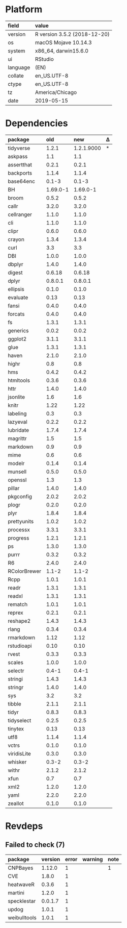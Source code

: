 # Platform

|field    |value                        |
|:--------|:----------------------------|
|version  |R version 3.5.2 (2018-12-20) |
|os       |macOS Mojave 10.14.3         |
|system   |x86_64, darwin15.6.0         |
|ui       |RStudio                      |
|language |(EN)                         |
|collate  |en_US.UTF-8                  |
|ctype    |en_US.UTF-8                  |
|tz       |America/Chicago              |
|date     |2019-05-15                   |

# Dependencies

|package      |old      |new        |Δ  |
|:------------|:--------|:----------|:--|
|tidyverse    |1.2.1    |1.2.1.9000 |*  |
|askpass      |1.1      |1.1        |   |
|assertthat   |0.2.1    |0.2.1      |   |
|backports    |1.1.4    |1.1.4      |   |
|base64enc    |0.1-3    |0.1-3      |   |
|BH           |1.69.0-1 |1.69.0-1   |   |
|broom        |0.5.2    |0.5.2      |   |
|callr        |3.2.0    |3.2.0      |   |
|cellranger   |1.1.0    |1.1.0      |   |
|cli          |1.1.0    |1.1.0      |   |
|clipr        |0.6.0    |0.6.0      |   |
|crayon       |1.3.4    |1.3.4      |   |
|curl         |3.3      |3.3        |   |
|DBI          |1.0.0    |1.0.0      |   |
|dbplyr       |1.4.0    |1.4.0      |   |
|digest       |0.6.18   |0.6.18     |   |
|dplyr        |0.8.0.1  |0.8.0.1    |   |
|ellipsis     |0.1.0    |0.1.0      |   |
|evaluate     |0.13     |0.13       |   |
|fansi        |0.4.0    |0.4.0      |   |
|forcats      |0.4.0    |0.4.0      |   |
|fs           |1.3.1    |1.3.1      |   |
|generics     |0.0.2    |0.0.2      |   |
|ggplot2      |3.1.1    |3.1.1      |   |
|glue         |1.3.1    |1.3.1      |   |
|haven        |2.1.0    |2.1.0      |   |
|highr        |0.8      |0.8        |   |
|hms          |0.4.2    |0.4.2      |   |
|htmltools    |0.3.6    |0.3.6      |   |
|httr         |1.4.0    |1.4.0      |   |
|jsonlite     |1.6      |1.6        |   |
|knitr        |1.22     |1.22       |   |
|labeling     |0.3      |0.3        |   |
|lazyeval     |0.2.2    |0.2.2      |   |
|lubridate    |1.7.4    |1.7.4      |   |
|magrittr     |1.5      |1.5        |   |
|markdown     |0.9      |0.9        |   |
|mime         |0.6      |0.6        |   |
|modelr       |0.1.4    |0.1.4      |   |
|munsell      |0.5.0    |0.5.0      |   |
|openssl      |1.3      |1.3        |   |
|pillar       |1.4.0    |1.4.0      |   |
|pkgconfig    |2.0.2    |2.0.2      |   |
|plogr        |0.2.0    |0.2.0      |   |
|plyr         |1.8.4    |1.8.4      |   |
|prettyunits  |1.0.2    |1.0.2      |   |
|processx     |3.3.1    |3.3.1      |   |
|progress     |1.2.1    |1.2.1      |   |
|ps           |1.3.0    |1.3.0      |   |
|purrr        |0.3.2    |0.3.2      |   |
|R6           |2.4.0    |2.4.0      |   |
|RColorBrewer |1.1-2    |1.1-2      |   |
|Rcpp         |1.0.1    |1.0.1      |   |
|readr        |1.3.1    |1.3.1      |   |
|readxl       |1.3.1    |1.3.1      |   |
|rematch      |1.0.1    |1.0.1      |   |
|reprex       |0.2.1    |0.2.1      |   |
|reshape2     |1.4.3    |1.4.3      |   |
|rlang        |0.3.4    |0.3.4      |   |
|rmarkdown    |1.12     |1.12       |   |
|rstudioapi   |0.10     |0.10       |   |
|rvest        |0.3.3    |0.3.3      |   |
|scales       |1.0.0    |1.0.0      |   |
|selectr      |0.4-1    |0.4-1      |   |
|stringi      |1.4.3    |1.4.3      |   |
|stringr      |1.4.0    |1.4.0      |   |
|sys          |3.2      |3.2        |   |
|tibble       |2.1.1    |2.1.1      |   |
|tidyr        |0.8.3    |0.8.3      |   |
|tidyselect   |0.2.5    |0.2.5      |   |
|tinytex      |0.13     |0.13       |   |
|utf8         |1.1.4    |1.1.4      |   |
|vctrs        |0.1.0    |0.1.0      |   |
|viridisLite  |0.3.0    |0.3.0      |   |
|whisker      |0.3-2    |0.3-2      |   |
|withr        |2.1.2    |2.1.2      |   |
|xfun         |0.7      |0.7        |   |
|xml2         |1.2.0    |1.2.0      |   |
|yaml         |2.2.0    |2.2.0      |   |
|zeallot      |0.1.0    |0.1.0      |   |

# Revdeps

## Failed to check (7)

|package      |version |error |warning |note |
|:------------|:-------|:-----|:-------|:----|
|CNPBayes     |1.12.0  |1     |        |1    |
|CVE          |1.8.0   |1     |        |     |
|heatwaveR    |0.3.6   |1     |        |     |
|martini      |1.2.0   |1     |        |     |
|specklestar  |0.0.1.7 |1     |        |     |
|updog        |1.0.1   |1     |        |     |
|weibulltools |1.0.1   |1     |        |     |

